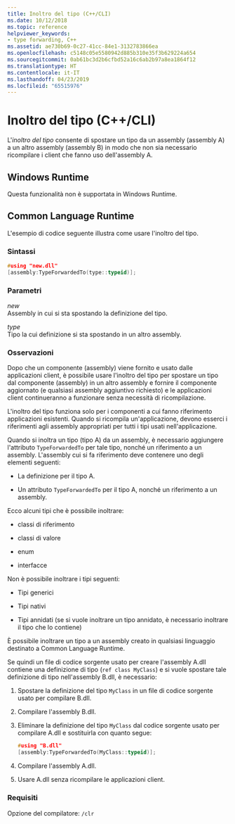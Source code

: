 ```yaml
---
title: Inoltro del tipo (C++/CLI)
ms.date: 10/12/2018
ms.topic: reference
helpviewer_keywords:
- type forwarding, C++
ms.assetid: ae730b69-0c27-41cc-84e1-3132783866ea
ms.openlocfilehash: c5148c05e5580942d885b310e35f3b629224a654
ms.sourcegitcommit: 0ab61bc3d2b6cfbd52a16c6ab2b97a8ea1864f12
ms.translationtype: HT
ms.contentlocale: it-IT
ms.lasthandoff: 04/23/2019
ms.locfileid: "65515976"
---
```

# <a name="type-forwarding-ccli"></a>Inoltro del tipo (C++/CLI)

L'*inoltro del tipo* consente di spostare un tipo da un assembly (assembly A) a un altro assembly (assembly B) in modo che non sia necessario ricompilare i client che fanno uso dell'assembly A.

## <a name="windows-runtime"></a>Windows Runtime

Questa funzionalità non è supportata in Windows Runtime.

## <a name="common-language-runtime"></a>Common Language Runtime

L'esempio di codice seguente illustra come usare l'inoltro del tipo.

### <a name="syntax"></a>Sintassi

```cpp
#using "new.dll"
[assembly:TypeForwardedTo(type::typeid)];
```

### <a name="parameters"></a>Parametri

*new*<br/>
Assembly in cui si sta spostando la definizione del tipo.

*type*<br/>
Tipo la cui definizione si sta spostando in un altro assembly.

### <a name="remarks"></a>Osservazioni

Dopo che un componente (assembly) viene fornito e usato dalle applicazioni client, è possibile usare l'inoltro del tipo per spostare un tipo dal componente (assembly) in un altro assembly e fornire il componente aggiornato (e qualsiasi assembly aggiuntivo richiesto) e le applicazioni client continueranno a funzionare senza necessità di ricompilazione.

L'inoltro del tipo funziona solo per i componenti a cui fanno riferimento applicazioni esistenti. Quando si ricompila un'applicazione, devono esserci i riferimenti agli assembly appropriati per tutti i tipi usati nell'applicazione.

Quando si inoltra un tipo (tipo A) da un assembly, è necessario aggiungere l'attributo `TypeForwardedTo` per tale tipo, nonché un riferimento a un assembly. L'assembly cui si fa riferimento deve contenere uno degli elementi seguenti:

- La definizione per il tipo A.

- Un attributo `TypeForwardedTo` per il tipo A, nonché un riferimento a un assembly.

Ecco alcuni tipi che è possibile inoltrare:

- classi di riferimento

- classi di valore

- enum

- interfacce

Non è possibile inoltrare i tipi seguenti:

- Tipi generici

- Tipi nativi

- Tipi annidati (se si vuole inoltrare un tipo annidato, è necessario inoltrare il tipo che lo contiene)

È possibile inoltrare un tipo a un assembly creato in qualsiasi linguaggio destinato a Common Language Runtime.

Se quindi un file di codice sorgente usato per creare l'assembly A.dll contiene una definizione di tipo (`ref class MyClass`) e si vuole spostare tale definizione di tipo nell'assembly B.dll, è necessario:

1. Spostare la definizione del tipo `MyClass` in un file di codice sorgente usato per compilare B.dll.

2. Compilare l'assembly B.dll.

3. Eliminare la definizione del tipo `MyClass` dal codice sorgente usato per compilare A.dll e sostituirla con quanto segue:

    ```cpp
    #using "B.dll"
    [assembly:TypeForwardedTo(MyClass::typeid)];
    ```

4. Compilare l'assembly A.dll.

5. Usare A.dll senza ricompilare le applicazioni client.

### <a name="requirements"></a>Requisiti

Opzione del compilatore: `/clr`
